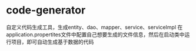 # code-generator
自定义代码生成工具，生成entity、dao、mapper、service、serviceImpl
在application.propertites文件中配置自己想要生成的文件信息，然后在启动类中运行项目，即可自动生成基于数据的代码
